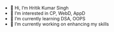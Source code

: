 - 👋 Hi, I’m Hritik Kumar Singh
- 👀 I’m interested in CP, WebD, AppD
- 🌱 I’m currently learning DSA, OOPS
- 🔭 I’m currently working on enhancing my skills

<!---
hritik3012/hritik3012 is a ✨ special ✨ repository because its `README.md` (this file) appears on your GitHub profile.
You can click the Preview link to take a look at your changes.
--->
